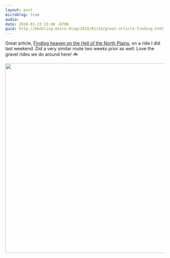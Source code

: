 ```yaml
---
layout: post
microblog: true
audio: 
date: 2018-01-23 23:40 -0700
guid: http://bbohling.micro.blog/2018/01/24/great-article-finding.html
---
```

Great article, [Finding heaven on the Hell of the North Plains](https://bikeportland.org/2018/01/22/finding-heaven-on-the-hell-of-the-north-plains-265332), on a ride I did last weekend. Did a very similar route two weeks prior as well. Love the gravel rides we do around here! 🚲

<img src="http://micro.brandonbohling.com/uploads/2018/aece47e59e.jpg" width="600" height="599" />

